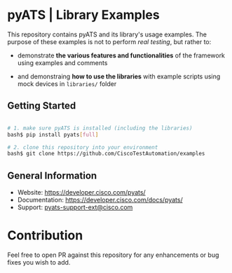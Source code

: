 # pyATS | Library Examples

This repository contains pyATS and its library's usage examples. The purpose
of these examples is not to perform _real testing_, but rather to:

- demonstrate **the various features and functionalities** of the 
  framework using examples and comments

- and demonstraing **how to use the libraries** with example scripts
  using mock devices in `libraries/` folder
 
## Getting Started

```bash

# 1. make sure pyATS is installed (including the libraries)
bash$ pip install pyats[full]

# 2. clone this repository into your environment
bash$ git clone https://github.com/CiscoTestAutomation/examples

```

## General Information

- Website: https://developer.cisco.com/pyats/
- Documentation: https://developer.cisco.com/docs/pyats/
- Support: pyats-support-ext@cisco.com


# Contribution

Feel free to open PR against this repository for any enhancements or bug fixes
you wish to add.
